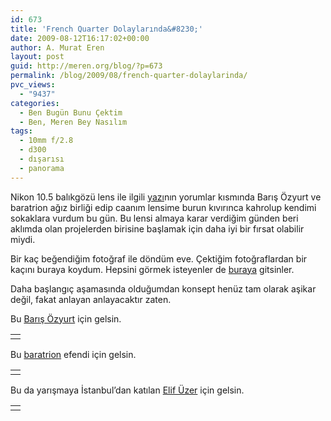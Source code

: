 ```yaml
---
id: 673
title: 'French Quarter Dolaylarında&#8230;'
date: 2009-08-12T16:17:02+00:00
author: A. Murat Eren
layout: post
guid: http://meren.org/blog/?p=673
permalink: /blog/2009/08/french-quarter-dolaylarinda/
pvc_views:
  - "9437"
categories:
  - Ben Bugün Bunu Çektim
  - Ben, Meren Bey Nasılım
tags:
  - 10mm f/2.8
  - d300
  - dışarısı
  - panorama
---
```

Nikon 10.5 balıkgözü lens ile ilgili [yazı](http://meren.org/blog/2009/08/nikon-10-5mm-fisheye-lens/)nın yorumlar kısmında Barış Özyurt ve baratrion ağız birliği edip caanım lensime burun kıvırınca kahrolup kendimi sokaklara vurdum bu gün. Bu lensi almaya karar verdiğim günden beri aklımda olan projelerden birisine başlamak için daha iyi bir fırsat olabilir miydi.

Bir kaç beğendiğim fotoğraf ile döndüm eve. Çektiğim fotoğraflardan bir kaçını buraya koydum. Hepsini görmek isteyenler de [buraya](http://meren.org/2009/08/in-the-neighborhood-of-french-quarter/) gitsinler.

Daha başlangıç aşamasında olduğumdan konsept henüz tam olarak aşikar değil, fakat anlayan anlayacaktır zaten.

Bu [Barış Özyurt](http://www.tuxworkshop.com/blog/) için gelsin.

<table border="0" width="100%">
  <tr>
    <td align="center">
      <img src="{{ site.baseurl }}/images/french-quarter-dolaylarinda-7.jpg" alt="" />
    </td>
  </tr>
</table>

Bu [baratrion](http://baratrion.org) efendi için gelsin.

<table border="0" width="100%">
  <tr>
    <td align="center">
      <img src="{{ site.baseurl }}/images/french-quarter-dolaylarinda-8.jpg" alt="" />
    </td>
  </tr>
</table>

Bu da yarışmaya İstanbul&#8217;dan katılan [Elif Üzer](http://nuzerel.blogspot.com/) için gelsin.

<table border="0" width="100%">
  <tr>
    <td align="center">
      <img src="{{ site.baseurl }}/images/french-quarter-dolaylarinda-9.jpg" alt="" />
    </td>
  </tr>
</table>
